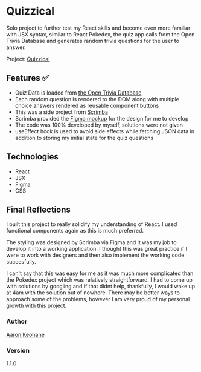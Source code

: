# Quizzical

Solo project to further test my React skills and become even more familiar with JSX syntax, similar to React Pokedex, the quiz app calls from the Open Trivia Database and generates random trivia questions for the user to answer.

Project: [Quizzical](https://aakeohane.github.io/react-trivia/)

## Features ✅

- Quiz Data is loaded from [the Open Trivia Database](https://opentdb.com/api_config.php)
- Each random question is rendered to the DOM along with multiple choice answers rendered as reusable component buttons
- This was a side project from [Scrimba](https://scrimba.com/)
- Scrimba provided the [Figma mockup](https://www.figma.com/file/E9S5iPcm10f0RIHK8mCqKL/Quizzical-App?node-id=0%3A1) for the design for me to develop
- The code was 100% developed by myself, solutions were not given
- useEffect hook is used to avoid side effects while fetching JSON data in addition to storing my initial state for the quiz questions

## Technologies

- React
- JSX
- Figma
- CSS

## Final Reflections

I built this project to really solidify my understanding of React. I used functional components again as this is much preferred.

The styling was designed by Scrimba via Figma and it was my job to develop it into a working application. I thought this was great practice if I were to work with designers and then also implement the working code succesfully.

I can't say that this was easy for me as it was much more complicated than the Pokedex project which was relatively straightforward. I had to come up with solutions by googling and if that didnt help, thankfully, I would wake up at 4am with the solution out of nowhere. There may be better ways to approach some of the problems, however I am very proud of my personal growth with this project.

### Author

[Aaron Keohane](https://aakeohane.github.io/Portfolio-Website/index.html)

### Version

1.1.0
